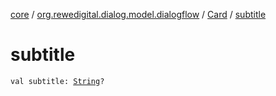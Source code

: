 [core](../../index.md) / [org.rewedigital.dialog.model.dialogflow](../index.md) / [Card](index.md) / [subtitle](./subtitle.md)

# subtitle

`val subtitle: `[`String`](https://kotlinlang.org/api/latest/jvm/stdlib/kotlin/-string/index.html)`?`